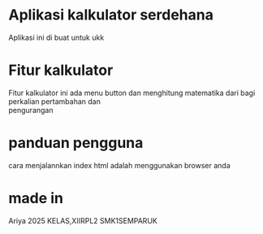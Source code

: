 # Aplikasi kalkulator serdehana 
Aplikasi ini di buat untuk ukk

# Fitur kalkulator 
Fitur kalkulator ini ada menu button
 dan menghitung matematika dari bagi  perkalian pertambahan dan  
 pengurangan 

 # panduan pengguna
 cara menjalannkan index html  adalah menggunakan browser anda

 # made in
 Ariya 2025 KELAS,XIIRPL2
 SMK1SEMPARUK
